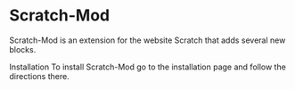 # Scratch-Mod
Scratch-Mod is an extension for the website Scratch that adds several new blocks.

Installation
To install Scratch-Mod go to the installation page and follow the directions there.
